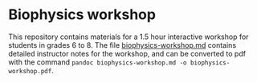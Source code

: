 # Biophysics workshop

This repository contains materials for a 1.5 hour interactive workshop for students in grades 6 to 8. 
The file [biophysics-workshop.md](https://github.com/mbonsma/biophysics-workshop/blob/master/biophysics-workshop.md) 
contains detailed instructor notes for the workshop, and can be converted to pdf with the command
`pandoc biophysics-workshop.md -o biophysics-workshop.pdf`.
